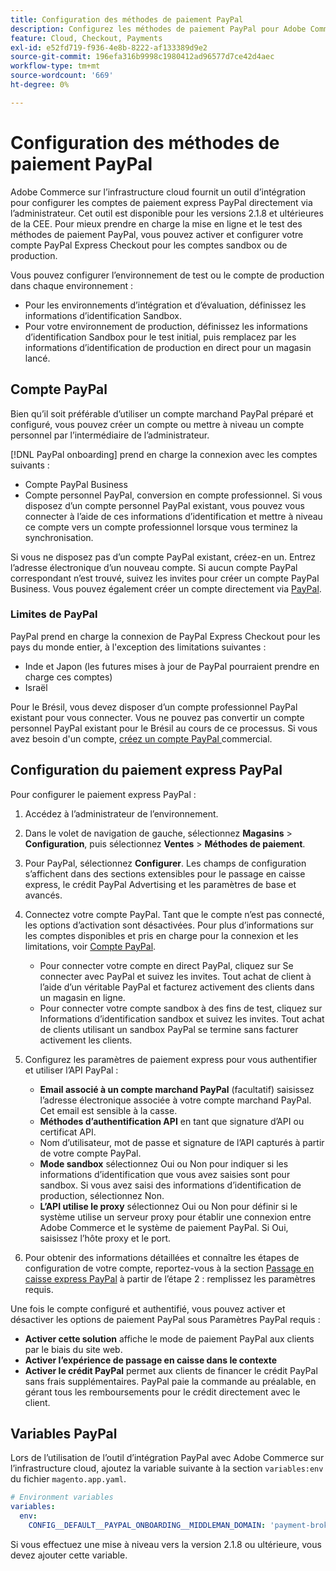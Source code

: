```yaml
---
title: Configuration des méthodes de paiement PayPal
description: Configurez les méthodes de paiement PayPal pour Adobe Commerce sur l’infrastructure cloud.
feature: Cloud, Checkout, Payments
exl-id: e52fd719-f936-4e8b-8222-af133389d9e2
source-git-commit: 196efa316b9998c1980412ad96577d7ce42d4aec
workflow-type: tm+mt
source-wordcount: '669'
ht-degree: 0%

---
```


# Configuration des méthodes de paiement PayPal

Adobe Commerce sur l’infrastructure cloud fournit un outil d’intégration pour configurer les comptes de paiement express PayPal directement via l’administrateur. Cet outil est disponible pour les versions 2.1.8 et ultérieures de la CEE. Pour mieux prendre en charge la mise en ligne et le test des méthodes de paiement PayPal, vous pouvez activer et configurer votre compte PayPal Express Checkout pour les comptes sandbox ou de production.

Vous pouvez configurer l’environnement de test ou le compte de production dans chaque environnement :

* Pour les environnements d’intégration et d’évaluation, définissez les informations d’identification Sandbox.
* Pour votre environnement de production, définissez les informations d’identification Sandbox pour le test initial, puis remplacez par les informations d’identification de production en direct pour un magasin lancé.

## Compte PayPal

Bien qu’il soit préférable d’utiliser un compte marchand PayPal préparé et configuré, vous pouvez créer un compte ou mettre à niveau un compte personnel par l’intermédiaire de l’administrateur.

[!DNL PayPal onboarding] prend en charge la connexion avec les comptes suivants :

* Compte PayPal Business
* Compte personnel PayPal, conversion en compte professionnel. Si vous disposez d’un compte personnel PayPal existant, vous pouvez vous connecter à l’aide de ces informations d’identification et mettre à niveau ce compte vers un compte professionnel lorsque vous terminez la synchronisation.

Si vous ne disposez pas d’un compte PayPal existant, créez-en un. Entrez l’adresse électronique d’un nouveau compte. Si aucun compte PayPal correspondant n’est trouvé, suivez les invites pour créer un compte PayPal Business. Vous pouvez également créer un compte directement via [PayPal](https://www.paypal.com/us/webapps/mpp/account-selection).

### Limites de PayPal

PayPal prend en charge la connexion de PayPal Express Checkout pour les pays du monde entier, à l&#39;exception des limitations suivantes :

* Inde et Japon (les futures mises à jour de PayPal pourraient prendre en charge ces comptes)
* Israël

Pour le Brésil, vous devez disposer d’un compte professionnel PayPal existant pour vous connecter. Vous ne pouvez pas convertir un compte personnel PayPal existant pour le Brésil au cours de ce processus. Si vous avez besoin d&#39;un compte, [créez un compte PayPal ](https://www.paypal.com/us/webapps/mpp/account-selection) commercial.

## Configuration du paiement express PayPal

Pour configurer le paiement express PayPal :

1. Accédez à l’administrateur de l’environnement.
1. Dans le volet de navigation de gauche, sélectionnez **Magasins** > **Configuration**, puis sélectionnez **Ventes** > **Méthodes de paiement**.
1. Pour PayPal, sélectionnez **Configurer**. Les champs de configuration s’affichent dans des sections extensibles pour le passage en caisse express, le crédit PayPal Advertising et les paramètres de base et avancés.
1. Connectez votre compte PayPal. Tant que le compte n’est pas connecté, les options d’activation sont désactivées. Pour plus d’informations sur les comptes disponibles et pris en charge pour la connexion et les limitations, voir [Compte PayPal](#paypal-account).

   * Pour connecter votre compte en direct PayPal, cliquez sur Se connecter avec PayPal et suivez les invites. Tout achat de client à l’aide d’un véritable PayPal et facturez activement des clients dans un magasin en ligne.
   * Pour connecter votre compte sandbox à des fins de test, cliquez sur Informations d’identification sandbox et suivez les invites. Tout achat de clients utilisant un sandbox PayPal se termine sans facturer activement les clients.

1. Configurez les paramètres de paiement express pour vous authentifier et utiliser l’API PayPal :

   * **Email associé à un compte marchand PayPal** (facultatif) saisissez l’adresse électronique associée à votre compte marchand PayPal. Cet email est sensible à la casse.
   * **Méthodes d’authentification API** en tant que signature d’API ou certificat API.
   * Nom d’utilisateur, mot de passe et signature de l’API capturés à partir de votre compte PayPal.
   * **Mode sandbox** sélectionnez Oui ou Non pour indiquer si les informations d’identification que vous avez saisies sont pour sandbox. Si vous avez saisi des informations d’identification de production, sélectionnez Non.
   * **L’API utilise le proxy** sélectionnez Oui ou Non pour définir si le système utilise un serveur proxy pour établir une connexion entre Adobe Commerce et le système de paiement PayPal. Si Oui, saisissez l’hôte proxy et le port.

1. Pour obtenir des informations détaillées et connaître les étapes de configuration de votre compte, reportez-vous à la section [Passage en caisse express PayPal](https://experienceleague.adobe.com/en/docs/commerce-admin/stores-sales/payments/paypal/paypal-express-checkout) à partir de l’étape 2 : remplissez les paramètres requis.

Une fois le compte configuré et authentifié, vous pouvez activer et désactiver les options de paiement PayPal sous Paramètres PayPal requis :

* **Activer cette solution** affiche le mode de paiement PayPal aux clients par le biais du site web.
* **Activer l’expérience de passage en caisse dans le contexte**
* **Activer le crédit PayPal** permet aux clients de financer le crédit PayPal sans frais supplémentaires. PayPal paie la commande au préalable, en gérant tous les remboursements pour le crédit directement avec le client.

## Variables PayPal

Lors de l’utilisation de l’outil d’intégration PayPal avec Adobe Commerce sur l’infrastructure cloud, ajoutez la variable suivante à la section `variables:env` du fichier `magento.app.yaml`.

```yaml
# Environment variables
variables:
  env:
    CONFIG__DEFAULT__PAYPAL_ONBOARDING__MIDDLEMAN_DOMAIN: 'payment-broker.magento.com'
```

Si vous effectuez une mise à niveau vers la version 2.1.8 ou ultérieure, vous devez ajouter cette variable.
